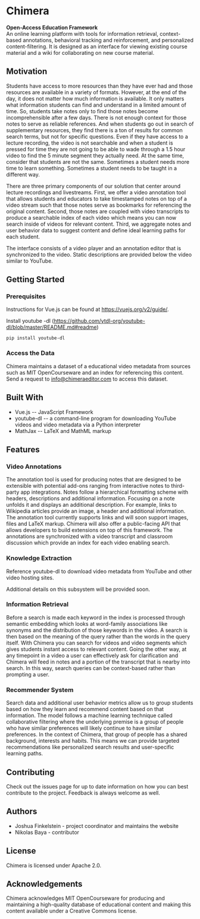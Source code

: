 # Chimera
**Open-Access Education Framework** \
An online learning platform with tools for information retrieval, context-based annotations, behavioral tracking and reinforcement, and personalized content-filtering. It is designed as an interface for viewing existing course material and a wiki for collaborating on new course material.

## Motivation
Students have access to more resources than they have ever had and those resources are available in a variety of formats. However, at the end of the day, it does not matter how much information is available. It only matters what information students can find and understand in a limited amount of time. So, students take notes only to find those notes become incomprehensible after a few days. There is not enough context for those notes to serve as reliable references. And when students go out in search of supplementary resources, they find there is a ton of results for common search terms, but not for specific questions. Even if they have access to a lecture recording, the video is not searchable and when a student is pressed for time they are not going to be able to wade through a 1.5 hour video to find the 5 minute segment they actually need. At the same time, consider that students are not the same. Sometimes a student needs more time to learn something. Sometimes a student needs to be taught in a different way.

There are three primary components of our solution that center around lecture recordings and livestreams. First, we offer a video annotation tool that allows students and educators to take timestamped notes on top of a video stream such that those notes serve as bookmarks for referencing the original content. Second, those notes are coupled with video transcripts to produce a searchable index of each video which means you can now search inside of videos for relevant content. Third, we aggregate notes and user behavior data to suggest content and define ideal learning paths for each student.

The interface consists of a video player and an annotation editor that is synchronized to the video. Static descriptions are provided below the video similar to YouTube.

## Getting Started

### Prerequisites
Instructions for Vue.js can be found at https://vuejs.org/v2/guide/.

Install youtube -dl (https://github.com/ytdl-org/youtube-dl/blob/master/README.md#readme)
```
pip install youtube-dl
```

### Access the Data
Chimera maintains a dataset of a educational video metadata from sources such as MIT OpenCourseware and an index for referencing this content. Send a request to info@chimeraeditor.com to access this dataset.

## Built With
* Vue.js -- JavaScript Framework
* youtube-dl -- a command-line program for downloading YouTube videos and video metadata via a Python interpreter
* MathJax -- LaTeX and MathML markup

## Features

### Video Annotations
The annotation tool is used for producing notes that are designed to be extensible with potential add-ons ranging from interactive notes to third-party app integrations. Notes follow a hierarchical formatting scheme with headers, descriptions and additional information. Focusing on a note unfolds it and displays an additional description. For example, links to Wikipedia articles provide an image, a header and additional information. The annotation tool currently supports links and will soon support images, files and LaTeX markup. Chimera will also offer a public-facing API that allows developers to build extensions on top of this framework. The annotations are synchronized with a video transcript and classroom discussion which provide an index for each video enabling search.

### Knowledge Extraction
Reference youtube-dl to download video metadata from YouTube and other video hosting sites.

Additional details on this subsystem will be provided soon.

### Information Retrieval
Before a search is made each keyword in the index is processed through semantic embedding which looks at word-family associations like synonyms and the distribution of those keywords in the video. A search is then based on the meaning of the query rather than the words in the query itself. With Chimera you can search for videos and video segments which gives students instant access to relevant content. Going the other way, at any timepoint in a video a user can effectively ask for clarification and Chimera will feed in notes and a portion of the transcript that is nearby into search. In this way, search queries can be context-based rather than prompting a user.

### Recommender System
Search data and additional user behavior metrics allow us to group students based on how they learn and recommend content based on that information. The model follows a machine learning technique called collaborative filtering where the underlying premise is a group of people who have similar preferences will likely continue to have similar preferences. In the context of Chimera, that group of people has a shared background, interests and habits. This means we can provide targeted recommendations like personalized search results and user-specific learning paths.

## Contributing
Check out the issues page for up to date information on how you can best contribute to the project. Feedback is always welcome as well.

## Authors
* Joshua Finkelstein - project coordinator and maintains the website
* Nikolas Baya - contributor

## License
Chimera is licensed under Apache 2.0.

## Acknowledgements
Chimera acknowledges MIT OpenCourseware for producing and maintaining a high-quality database of educational content and making this content available under a Creative Commons license.
